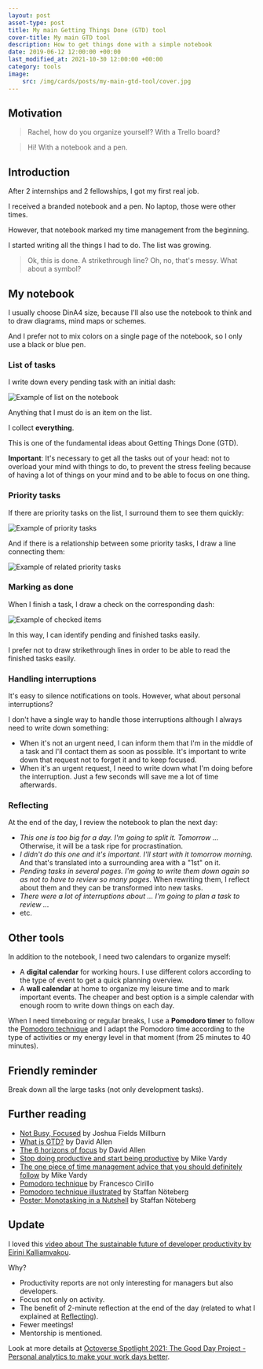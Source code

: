 ```yaml
---
layout: post
asset-type: post
title: My main Getting Things Done (GTD) tool
cover-title: My main GTD tool
description: How to get things done with a simple notebook
date: 2019-06-12 12:00:00 +00:00
last_modified_at: 2021-10-30 12:00:00 +00:00
category: tools
image:
    src: /img/cards/posts/my-main-gtd-tool/cover.jpg
---
```


## Motivation

> Rachel, how do you organize yourself? With a Trello board?

> Hi! With a notebook and a pen.

## Introduction

After 2 internships and 2 fellowships, I got my first real job.

I received a branded notebook and a pen. No laptop, those were other times.

However, that notebook marked my time management from the beginning.

I started writing all the things I had to do. The list was growing.

> Ok, this is done. A strikethrough line? Oh, no, that's messy. What about a symbol?

## My notebook

I usually choose DinA4 size, because I'll also use the notebook to think and to draw diagrams, mind maps or schemes.

And I prefer not to mix colors on a single page of the notebook, so I only use a black or blue pen.

### List of tasks

I write down every pending task with an initial dash:

![Example of list on the notebook](/img/cards/posts/my-main-gtd-tool/list.jpg)

Anything that I must do is an item on the list.

I collect **everything**. 

This is one of the fundamental ideas about Getting Things Done (GTD).

<div class="note">
<strong>Important</strong>: It's necessary to get all the tasks out of your head: not to overload your mind with things to do, to prevent the stress feeling because of having a lot of things on your mind and to be able to focus on one thing.
</div>

### Priority tasks

If there are priority tasks on the list, I surround them to see them quickly:

![Example of priority tasks](/img/cards/posts/my-main-gtd-tool/priority-tasks.jpg)

And if there is a relationship between some priority tasks, I draw a line connecting them:

![Example of related priority tasks](/img/cards/posts/my-main-gtd-tool/connection.jpg)

### Marking as done

When I finish a task, I draw a check on the corresponding dash:

![Example of checked items](/img/cards/posts/my-main-gtd-tool/checked-items.jpg)

In this way, I can identify pending and finished tasks easily.

I prefer not to draw strikethrough lines in order to be able to read the finished tasks easily.

### Handling interruptions

It's easy to silence notifications on tools. However, what about personal interruptions?

I don't have a single way to handle those interruptions although I always need to write down something:

* When it's not an urgent need, I can inform them that I'm in the middle of a task and I'll contact them as soon as possible. It's important to write down that request not to forget it and to keep focused. 
* When it's an urgent request, I need to write down what I'm doing before the interruption. Just a few seconds will save me a lot of time afterwards.

### Reflecting

At the end of the day, I review the notebook to plan the next day:

* _This one is too big for a day. I'm going to split it. Tomorrow ..._ Otherwise, it will be a task ripe for procrastination.
* _I didn't do this one and it's important. I'll start with it tomorrow morning._ And that's translated into a surrounding area with a "1st" on it.
* _Pending tasks in several pages. I'm going to write them down again so as not to have to review so many pages_. When rewriting them, I reflect about them and they can be transformed into new tasks.
* _There were a lot of interruptions about ... I'm going to plan a task to review ..._
* etc.

## Other tools

In addition to the notebook, I need two calendars to organize myself:

* A **digital calendar** for working hours. I use different colors according to the type of event to get a quick planning overview.
* A **wall calendar** at home to organize my leisure time and to mark important events. The cheaper and best option is a simple calendar with enough room to write down things on each day.

When I need timeboxing or regular breaks, I use a **Pomodoro timer** to follow the [Pomodoro technique](http://www.pomodorotechnique.com) and I adapt the Pomodoro time according to the type of activities or my energy level in that moment (from 25 minutes to 40 minutes).

## Friendly reminder

Break down all the large tasks (not only development tasks).

## Further reading

* [Not Busy, Focused](https://www.theminimalists.com/busy/) by Joshua Fields Millburn
* [What is GTD?](https://gettingthingsdone.com/what-is-gtd/) by David Allen
* [The 6 horizons of focus](https://gettingthingsdone.com/2011/01/the-6-horizons-of-focus/) by David Allen
* [Stop doing productive and start being productive](https://productivityist.com/start-being-productive/) by Mike Vardy
* [The one piece of time management advice that you should definitely follow](https://productivityist.com/mysimpleadvice/) by Mike Vardy
* [Pomodoro technique](http://www.pomodorotechnique.com) by Francesco Cirillo
* [Pomodoro technique illustrated](https://pragprog.com/book/snfocus/pomodoro-technique-illustrated) by Staffan Nöteberg
* [Poster: Monotasking in a Nutshell](https://dandypeople.com/blog/monotasking-in-a-nutshell-the-free-poster-stop-procrastination-and-get-shit-done/) by Staffan Nöteberg

## Update

I loved this [video about The sustainable future of developer productivity by Eirini Kalliamvakou](https://youtu.be/Iqw9vABeKpM).

Why?

* Productivity reports are not only interesting for managers but also developers.
* Focus not only on activity.
* The benefit of 2-minute reflection at the end of the day (related to what I explained at [Reflecting](/2019/06/12/my-main-gtd-tool.html#reflecting)).
* Fewer meetings!
* Mentorship is mentioned.

Look at more details at [Octoverse Spotlight 2021: The Good Day Project - Personal analytics to make your work days better](https://github.blog/2021-05-25-octoverse-spotlight-good-day-project/).
